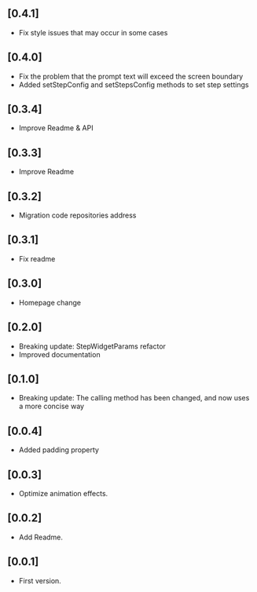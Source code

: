 ## [0.4.1]

* Fix style issues that may occur in some cases

## [0.4.0]

* Fix the problem that the prompt text will exceed the screen boundary
* Added setStepConfig and setStepsConfig methods to set step settings

## [0.3.4]

* Improve Readme & API

## [0.3.3]

* Improve Readme

## [0.3.2]

* Migration code repositories address

## [0.3.1]

* Fix readme

## [0.3.0]

* Homepage change

## [0.2.0]

* Breaking update: StepWidgetParams refactor
* Improved documentation

## [0.1.0]

* Breaking update: The calling method has been changed, and now uses a more concise way

## [0.0.4]

* Added padding property

## [0.0.3]

* Optimize animation effects.

## [0.0.2]

* Add Readme.

## [0.0.1]

* First version.
